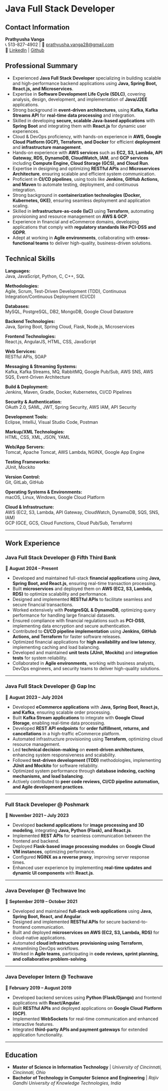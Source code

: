 # Java Full Stack Developer

## Contact Information
**Prathyusha Vanga**  
📞 513-827-4902 | 📧 prathyusha.vanga28@gmail.com  
🔗 [LinkedIn](#https://www.linkedin.com/in/prathyushavanga/) | [Github](#https://github.com/Prathyusha632)

## Professional Summary
- Experienced **Java Full Stack Developer** specializing in building scalable and high-performance backend applications using **Java, Spring Boot, React.js, and Microservices**.
- Expertise in **Software Development Life Cycle (SDLC)**, covering analysis, design, development, and implementation of **Java/J2EE** applications.
- Strong background in **event-driven architectures**, using **Kafka, Kafka Streams API** for **real-time data processing** and integration.
- Skilled in developing **secure, scalable Java-based applications** with **Spring Boot** and integrating them with **React.js** for dynamic user experiences.
- Cloud & DevOps proficiency, with hands-on experience in **AWS, Google Cloud Platform (GCP), Terraform, and Docker** for efficient **deployment** and **infrastructure management**.
- Hands-on experience with **AWS services** such as **EC2, S3, Lambda, API Gateway, RDS, DynamoDB, CloudWatch, IAM**, and **GCP services** including **Compute Engine, Cloud Storage (GCS), and Cloud Run**.
- Expertise in designing and optimizing **RESTful APIs** and **Microservices Architecture**, ensuring scalable and efficient system communication.
- Proficient in **CI/CD pipelines**, using tools like **Jenkins, GitHub Actions, and Maven** to automate testing, deployment, and continuous integration.
- Strong background in **containerization technologies (Docker, Kubernetes, GKE)**, ensuring seamless deployment and application scaling.
- Skilled in **infrastructure-as-code (IaC)** using **Terraform**, automating provisioning and resource management on **AWS & GCP**.
- Experience in financial and eCommerce domains, developing applications that comply with **regulatory standards like PCI-DSS and GDPR**.
- Adept at working in **Agile environments**, collaborating with **cross-functional teams** to deliver high-quality, business-driven solutions.

## Technical Skills

**Languages:**  
Java, JavaScript, Python, C, C++, SQL  

**Methodologies:**  
Agile, Scrum, Test-Driven Development (TDD), Continuous Integration/Continuous Deployment (CI/CD)  

**Databases:**  
MySQL, PostgreSQL, DB2, MongoDB, Google Cloud Datastore  

**Backend Technologies:**  
Java, Spring Boot, Spring Cloud, Flask, Node.js, Microservices  

**Frontend Technologies:**  
React.js, AngularJS, HTML, CSS, JavaScript  

**Web Services:**  
RESTful APIs, SOAP  

**Messaging & Streaming Systems:**  
Kafka, Kafka Streams, MQ, RabbitMQ, Google Pub/Sub, AWS SNS, AWS SQS, Event-Driven Architecture  

**Build & Deployment:**  
Jenkins, Maven, Gradle, Docker, Kubernetes, CI/CD Pipelines  

**Security & Authentication:**  
OAuth 2.0, SAML, JWT, Spring Security, AWS IAM, API Security  

**Development Tools:**  
Eclipse, IntelliJ, Visual Studio Code, Postman  

**Markup/XML Technologies:**  
HTML, CSS, XML, JSON, YAML  

**Web/App Servers:**  
Tomcat, Apache Tomcat, AWS Lambda, NGINX, Google App Engine  

**Testing Frameworks:**  
JUnit, Mockito  

**Version Control:**  
Git, GitLab, GitHub  

**Operating Systems & Environments:**  
macOS, Linux, Windows, Google Cloud Platform  

**Cloud & Infrastructure:**  
AWS (EC2, S3, Lambda, API Gateway, CloudWatch, DynamoDB, SQS, SNS, IAM)  
GCP (GCE, GCS, Cloud Functions, Cloud Pub/Sub, Terraform)  

---

## Work Experience

### **Java Full Stack Developer @ Fifth Third Bank**  
📅 **August 2024 – Present**  

- Developed and maintained full-stack **financial applications** using **Java, Spring Boot, and React.js**, ensuring real-time transaction processing.
- Built **microservices** and deployed them on **AWS (EC2, S3, Lambda, RDS)** to optimize scalability and performance.
- Designed and implemented **RESTful APIs** to facilitate seamless and secure financial transactions.
- Worked extensively with **PostgreSQL & DynamoDB**, optimizing query performance for handling large financial datasets.
- Ensured compliance with financial regulations such as **PCI-DSS**, implementing data encryption and secure authentication.
- Contributed to **CI/CD pipeline implementation** using **Jenkins, GitHub Actions, and Terraform** for faster software releases.
- Optimized financial applications for **high availability and low latency**, implementing caching and load balancing.
- Developed and maintained **unit tests (JUnit, Mockito)** and **integration tests** for system reliability.
- Collaborated in **Agile environments**, working with business analysts, DevOps engineers, and security teams to deliver high-quality solutions.

---

### **Java Full Stack Developer @ Gap Inc**  
📅 **August 2023 – July 2024**  

- Developed **eCommerce applications** with **Java, Spring Boot, React.js, and Kafka**, ensuring scalable order processing.
- Built **Kafka Stream applications** to integrate with **Google Cloud Storage**, enabling real-time data processing.
- Developed **REST API endpoints** for **order fulfillment, returns, and cancellations** in a high-traffic eCommerce platform.
- Automated infrastructure provisioning using **Terraform**, optimizing cloud resource management.
- Led **technical decision-making** on **event-driven architectures**, enhancing system responsiveness and scalability.
- Followed **test-driven development (TDD)** methodologies, implementing **JUnit and Mockito** for software reliability.
- Optimized system performance through **database indexing, caching mechanisms, and load balancing**.
- Actively contributed to **peer code reviews, CI/CD pipeline automation, and Agile development practices**.

---

### **Full Stack Developer @ Poshmark**  
📅 **November 2021 – July 2023**  

- Developed **backend applications** for **image processing and 3D modeling**, integrating **Java, Python (Flask), and React.js**.
- Implemented **REST APIs** for seamless communication between the frontend and backend.
- Deployed **Flask-based image processing modules** on **Google Cloud VM instances**, optimizing performance.
- Configured **NGINX as a reverse proxy**, improving server response times.
- Enhanced user experience by implementing **real-time updates and dynamic UI components** with **React.js**.

---

### **Java Developer @ Techwave Inc**  
📅 **September 2019 – October 2021**  

- Developed and maintained **full-stack web applications** using **Java, Spring Boot, React, and Angular**.
- Designed and implemented **RESTful APIs** for secure backend-to-frontend communication.
- Built and deployed **microservices on AWS (EC2, S3, Lambda, RDS)** for cloud-native applications.
- Automated **cloud infrastructure provisioning using Terraform**, streamlining DevOps workflows.
- Worked in **Agile teams**, participating in **code reviews, sprint planning, and collaborative problem-solving**.

---

### **Java Developer Intern @ Techwave**  
📅 **February 2019 – August 2019**  

- Developed backend services using **Python (Flask/Django)** and frontend applications with **React/Angular**.
- Built **RESTful APIs** and deployed applications on **Google Cloud Platform (GCP)**.
- Implemented **WebSockets** for real-time communication and enhanced interactive features.
- Integrated **third-party APIs and payment gateways** for extended application functionality.

---

## Education

- **Master of Science in Information Technology** | *University of Cincinnati, Cincinnati, Ohio*  
- **Bachelor of Technology in Computer Science and Engineering** | *Rajiv Gandhi University of Knowledge Technologies, India*  

